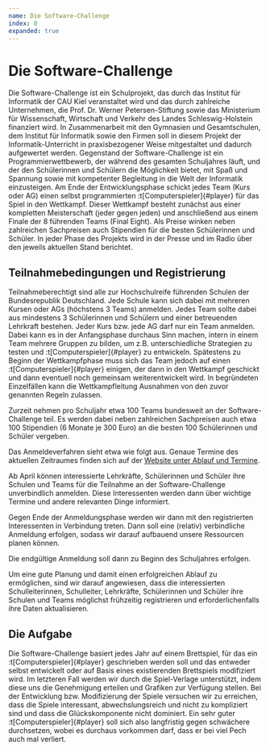 ```yaml
---
name: Die Software-Challenge
index: 0
expanded: true
---
```


# Die Software-Challenge

Die Software-Challenge ist ein Schulprojekt, das durch das Institut für
Informatik der CAU Kiel veranstaltet wird und das durch zahlreiche
Unternehmen, die Prof. Dr. Werner Petersen-Stiftung sowie das
Ministerium für Wissenschaft, Wirtschaft und Verkehr des Landes
Schleswig-Holstein finanziert wird. In Zusammenarbeit mit den Gymnasien
und Gesamtschulen, dem Institut für Informatik sowie den Firmen soll in
diesem Projekt der Informatik-Unterricht in praxisbezogener Weise
mitgestaltet und dadurch aufgewertet werden. Gegenstand der
Software-Challenge ist ein Programmierwettbewerb, der während des
gesamten Schuljahres läuft, und der den Schülerinnen und Schülern die
Möglichkeit bietet, mit Spaß und Spannung sowie mit kompetenter
Begleitung in die Welt der Informatik einzusteigen. Am Ende der
Entwicklungsphase schickt jedes Team (Kurs oder AG) einen selbst
programmierten :t[Computerspieler]{#player} für das Spiel in den Wettkampf. Dieser
Wettkampf besteht zunächst aus einer kompletten Meisterschaft (jeder
gegen jeden) und anschließend aus einem Finale der 8 führenden Teams
(Final Eight). Als Preise winken neben zahlreichen Sachpreisen auch
Stipendien für die besten Schülerinnen und Schüler. In jeder Phase des
Projekts wird in der Presse und im Radio über den jeweils aktuellen
Stand berichtet.

## Teilnahmebedingungen und Registrierung

Teilnahmeberechtigt sind alle zur Hochschulreife führenden Schulen der
Bundesrepublik Deutschland. Jede Schule kann sich dabei mit mehreren
Kursen oder AGs (höchstens 3 Teams) anmelden. Jedes Team sollte dabei aus
mindestens 3 Schülerinnen und Schülern und einer betreuenden Lehrkraft bestehen.
Jeder Kurs bzw. jede AG darf nur ein Team anmelden. Dabei kann es in der
Anfangsphase durchaus Sinn machen, intern in einem Team mehrere Gruppen
zu bilden, um z.B. unterschiedliche Strategien zu testen und
:t[Computerspieler]{#player} zu entwickeln. Spätestens zu Beginn der Wettkampfphase
muss sich das Team jedoch auf einen :t[Computerspieler]{#player} einigen, der dann in
den Wettkampf geschickt und dann eventuell noch gemeinsam
weiterentwickelt wird. In begründeten Einzelfällen kann die
Wettkampfleitung Ausnahmen von den zuvor genannten Regeln zulassen.

Zurzeit nehmen pro Schuljahr etwa 100 Teams bundesweit an der
Software-Challenge teil. Es werden dabei neben zahlreichen Sachpreisen
auch etwa 100 Stipendien (6 Monate je 300 Euro) an die besten 100
Schülerinnen und Schüler vergeben.

Das Anmeldeverfahren sieht etwa wie folgt aus. Genaue Termine des
aktuellen Zeitraumes finden sich auf der [Website unter
Ablauf und Termine](https://software-challenge.de/ablauf-und-termine).

Ab April können interessierte Lehrkräfte, Schülerinnen und Schüler 
ihre Schulen und Teams für die Teilnahme an der Software-Challenge 
unverbindlich anmelden. Diese Interessenten werden dann über 
wichtige Termine und andere relevanten Dinge informiert.

Gegen Ende der Anmeldungsphase werden wir dann mit den registrierten
Interessenten in Verbindung treten. Dann soll eine (relativ)
verbindliche Anmeldung erfolgen, sodass wir darauf aufbauend unsere
Ressourcen planen können.

Die endgültige Anmeldung soll dann zu Beginn des Schuljahres erfolgen.

Um eine gute Planung und damit einen erfolgreichen Ablauf zu
ermöglichen, sind wir darauf angewiesen, dass die interessierten
Schulleiterinnen, Schulleiter, Lehrkräfte, Schülerinnen und Schüler ihre Schulen und Teams
möglichst frühzeitig registrieren und erforderlichenfalls ihre Daten
aktualisieren.

## Die Aufgabe

Die Software-Challenge basiert jedes Jahr auf einem Brettspiel, für das
ein :t[Computerspieler]{#player} geschrieben werden soll und das entweder selbst
entwickelt oder auf Basis eines existierenden Brettspiels modifiziert
wird. Im letzteren Fall werden wir durch die Spiel-Verlage unterstützt,
indem diese uns die Genehmigung erteilen und Grafiken zur Verfügung
stellen. Bei der Entwicklung bzw. Modifizierung der Spiele versuchen wir
zu erreichen, dass die Spiele interessant, abwechslungsreich und nicht
zu kompliziert sind und dass die Glückskomponente nicht dominiert. Ein
sehr guter :t[Computerspieler]{#player} soll sich also langfristig gegen schwächere
durchsetzen, wobei es durchaus vorkommen darf, dass er bei viel Pech
auch mal verliert.
